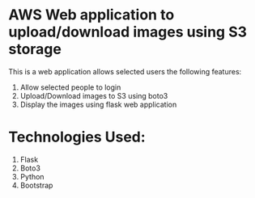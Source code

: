 # AWS Web application to upload/download images using S3 storage
This is a web application allows selected users the following features: <br />
1. Allow selected people to login
2. Upload/Download images to S3 using boto3 
3. Display the images using flask web application

# Technologies Used:
1. Flask <br />
2. Boto3 <br />
3. Python <br />
4. Bootstrap <br />


